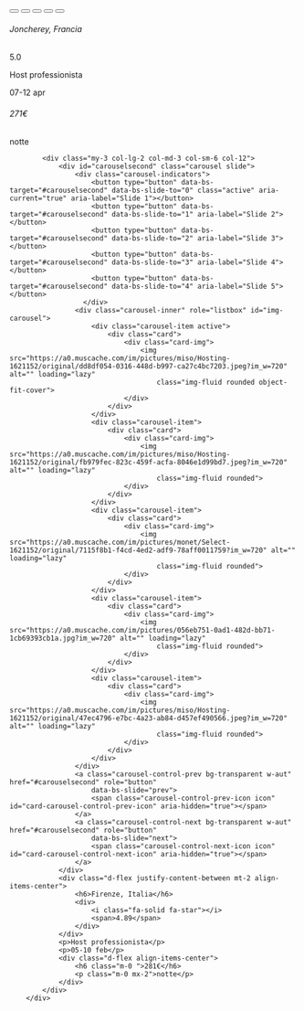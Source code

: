 <div class="row">
            <div class="my-3 col-lg-2 col-md-3 col-sm-6 col-12">
                <div id="carousel" class="carousel slide">
                    <div class="carousel-indicators">
                        <button type="button" data-bs-target="#carousel" data-bs-slide-to="0" class="active" aria-current="true" aria-label="Slide 1"></button>
                        <button type="button" data-bs-target="#carousel" data-bs-slide-to="1" aria-label="Slide 2"></button>
                        <button type="button" data-bs-target="#carousel" data-bs-slide-to="2" aria-label="Slide 3"></button>
                        <button type="button" data-bs-target="#carousel" data-bs-slide-to="3" aria-label="Slide 4"></button>
                        <button type="button" data-bs-target="#carousel" data-bs-slide-to="4" aria-label="Slide 5"></button>
                    </div>
                    <div class="carousel-inner" role="listbox" id="img-carousel">
                        <div class="carousel-item active">
                            <div class="card">
                                <div class="card-img">
                                    <img src="https://a0.muscache.com/im/pictures/miso/Hosting-610511843622686196/original/253bfa1e-8c53-4dc0-a3af-0a75728c0708.jpeg?im_w=720" alt="" loading="lazy"
                                        class="img-fluid rounded object-fit-cover">
                                </div>
                            </div>
                        </div>
                        <div class="carousel-item">
                            <div class="card">
                                <div class="card-img">
                                    <img src="https://a0.muscache.com/im/pictures/miso/Hosting-610511843622686196/original/19a492ca-0e15-4b4b-9711-6000b657c094.jpeg?im_w=720" alt="" loading="lazy"
                                        class="img-fluid rounded">
                                </div>
                            </div>
                        </div>
                        <div class="carousel-item">
                            <div class="card">
                                <div class="card-img">
                                    <img src="https://a0.muscache.com/im/pictures/miso/Hosting-610511843622686196/original/108657cd-1b06-4510-9556-59b53a48d5b9.jpeg?im_w=720" alt="" loading="lazy"
                                        class="img-fluid rounded">
                                </div>
                            </div>
                        </div>
                        <div class="carousel-item">
                            <div class="card">
                                <div class="card-img">
                                    <img src="https://a0.muscache.com/im/pictures/miso/Hosting-610511843622686196/original/eb5b6b2f-7815-42f3-b804-c1030c21596e.jpeg?im_w=720" alt="" loading="lazy"
                                        class="img-fluid rounded">
                                </div>
                            </div>
                        </div>
                        <div class="carousel-item">
                            <div class="card">
                                <div class="card-img">
                                    <img src="https://a0.muscache.com/im/pictures/miso/Hosting-610511843622686196/original/1887ba60-a301-4241-b265-68c6f3c64228.jpeg?im_w=720" alt="" loading="lazy"
                                        class="img-fluid rounded">
                                </div>
                            </div>
                        </div>
                    </div>
                    <a class="carousel-control-prev bg-transparent w-aut" href="#carousel" role="button"
                        data-bs-slide="prev">
                        <span class="carousel-control-prev-icon icon" id="card-carousel-control-prev-icon" aria-hidden="true"></span>
                    </a>
                    <a class="carousel-control-next bg-transparent w-aut" href="#carousel" role="button"
                        data-bs-slide="next">
                        <span class="carousel-control-next-icon icon" id="card-carousel-control-next-icon" aria-hidden="true"></span>
                    </a>
                </div>
                <div class="d-flex justify-content-between mt-2 align-items-center">
                    <h6>Joncherey, Francia</h6>
                    <div>
                        <i class="fa-solid fa-star"></i>
                        <span>5.0</span>
                    </div>
                </div>
                <p>Host professionista</p>
                <p>07-12 apr</p>
                <div class="d-flex align-items-center">
                    <h6 class="m-0 ">271€</h6>
                    <p class="m-0 mx-2">notte</p>
                </div>
            </div>

            <div class="my-3 col-lg-2 col-md-3 col-sm-6 col-12">
                <div id="carouselsecond" class="carousel slide">
                    <div class="carousel-indicators">
                        <button type="button" data-bs-target="#carouselsecond" data-bs-slide-to="0" class="active" aria-current="true" aria-label="Slide 1"></button>
                        <button type="button" data-bs-target="#carouselsecond" data-bs-slide-to="1" aria-label="Slide 2"></button>
                        <button type="button" data-bs-target="#carouselsecond" data-bs-slide-to="2" aria-label="Slide 3"></button>
                        <button type="button" data-bs-target="#carouselsecond" data-bs-slide-to="3" aria-label="Slide 4"></button>
                        <button type="button" data-bs-target="#carouselsecond" data-bs-slide-to="4" aria-label="Slide 5"></button>
                      </div>
                    <div class="carousel-inner" role="listbox" id="img-carousel">
                        <div class="carousel-item active">
                            <div class="card">
                                <div class="card-img">
                                    <img src="https://a0.muscache.com/im/pictures/miso/Hosting-1621152/original/dd8df054-0316-448d-b997-ca27c4bc7203.jpeg?im_w=720" alt="" loading="lazy"
                                        class="img-fluid rounded object-fit-cover">
                                </div>
                            </div>
                        </div>
                        <div class="carousel-item">
                            <div class="card">
                                <div class="card-img">
                                    <img src="https://a0.muscache.com/im/pictures/miso/Hosting-1621152/original/fb979fec-823c-459f-acfa-8046e1d99bd7.jpeg?im_w=720" alt="" loading="lazy"
                                        class="img-fluid rounded">
                                </div>
                            </div>
                        </div>
                        <div class="carousel-item">
                            <div class="card">
                                <div class="card-img">
                                    <img src="https://a0.muscache.com/im/pictures/monet/Select-1621152/original/7115f8b1-f4cd-4ed2-adf9-78aff0011759?im_w=720" alt="" loading="lazy"
                                        class="img-fluid rounded">
                                </div>
                            </div>
                        </div>
                        <div class="carousel-item">
                            <div class="card">
                                <div class="card-img">
                                    <img src="https://a0.muscache.com/im/pictures/056eb751-0ad1-482d-bb71-1cb69393cb1a.jpg?im_w=720" alt="" loading="lazy"
                                        class="img-fluid rounded">
                                </div>
                            </div>
                        </div>
                        <div class="carousel-item">
                            <div class="card">
                                <div class="card-img">
                                    <img src="https://a0.muscache.com/im/pictures/miso/Hosting-1621152/original/47ec4796-e7bc-4a23-ab84-d457ef490566.jpeg?im_w=720" alt="" loading="lazy"
                                        class="img-fluid rounded">
                                </div>
                            </div>
                        </div>
                    </div>
                    <a class="carousel-control-prev bg-transparent w-aut" href="#carouselsecond" role="button"
                        data-bs-slide="prev">
                        <span class="carousel-control-prev-icon icon" id="card-carousel-control-prev-icon" aria-hidden="true"></span>
                    </a>
                    <a class="carousel-control-next bg-transparent w-aut" href="#carouselsecond" role="button"
                        data-bs-slide="next">
                        <span class="carousel-control-next-icon icon" id="card-carousel-control-next-icon" aria-hidden="true"></span>
                    </a>
                </div>
                <div class="d-flex justify-content-between mt-2 align-items-center">
                    <h6>Firenze, Italia</h6>
                    <div>
                        <i class="fa-solid fa-star"></i>
                        <span>4.89</span>
                    </div>
                </div>
                <p>Host professionista</p>
                <p>05-10 feb</p>
                <div class="d-flex align-items-center">
                    <h6 class="m-0 ">281€</h6>
                    <p class="m-0 mx-2">notte</p>
                </div>
            </div>
        </div>